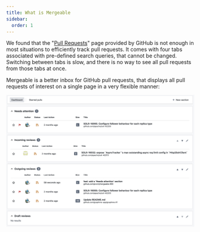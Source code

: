```yaml
---
title: What is Mergeable
sidebar:
  order: 1
---
```


We found that the "[Pull Requests](https://github.com/pulls)" page provided by GitHub is not enough in most situations to efficiently track pull requests.
It comes with four tabs associated with pre-defined search queries, that cannot be changed.
Switching between tabs is slow, and there is no way to see all pull requests from those tabs at once.

Mergeable is a better inbox for GitHub pull requests, that displays all pull requests of interest on a single page in a very flexible manner:

![Inbox](../../../assets/screenshots/dashboard.png)
